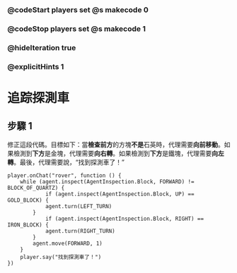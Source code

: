 ### @codeStart players set @s makecode 0
### @codeStop players set @s makecode 1

### @hideIteration true 
### @explicitHints 1


# 追踪探測車

## 步驟 1
修正這段代碼。目標如下：當**檢查前方**的方塊**不是**石英時，代理需要**向前移動**。如果檢測到**下方**是金塊，代理需要**向右轉**。如果檢測到**下方**是鐵塊，代理需要**向左轉**。最後，代理需要說，“找到探測車了！”


```template
player.onChat("rover", function () {
    while (agent.inspect(AgentInspection.Block, FORWARD) != BLOCK_OF_QUARTZ) {
            if (agent.inspect(AgentInspection.Block, UP) == GOLD_BLOCK) {
            agent.turn(LEFT_TURN)
        }
            if (agent.inspect(AgentInspection.Block, RIGHT) == IRON_BLOCK) {
            agent.turn(RIGHT_TURN)
        }
        agent.move(FORWARD, 1)
    }
    player.say("找到探測車了！")
})
```

